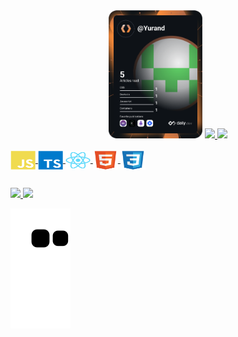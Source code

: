<div align="center">
  <a href="https://app.daily.dev/Yurand"><img src="./devcard.svg" width="150" alt="Yurand's Dev Card"/></a>
  
  <a href="https://github.com/YurandCL">
  <img height="180em" src="https://github-readme-stats.vercel.app/api?username=YurandCL&show_icons=true&theme=radical&include_all_commits=true&count_private=true"/>
  <img height="180em" src="https://github-readme-stats.vercel.app/api/top-langs/?username=YurandCL&layout=compact&langs_count=7&theme=radical"/>
</div>
<div style="display: inline_block"><br>
  <img align="center" alt="Rafa-Js" height="30" width="40" src="https://raw.githubusercontent.com/devicons/devicon/master/icons/javascript/javascript-plain.svg">
  <img align="center" alt="Rafa-Ts" height="30" width="40" src="https://raw.githubusercontent.com/devicons/devicon/master/icons/typescript/typescript-plain.svg">
  <img align="center" alt="Rafa-React" height="30" width="40" src="https://raw.githubusercontent.com/devicons/devicon/master/icons/react/react-original.svg">
  <img align="center" alt="Rafa-HTML" height="30" width="40" src="https://raw.githubusercontent.com/devicons/devicon/master/icons/html5/html5-original.svg">
  <img align="center" alt="Rafa-CSS" height="30" width="40" src="https://raw.githubusercontent.com/devicons/devicon/master/icons/css3/css3-original.svg">
</div>
  
  ##
 
<div> 
  <a href = "mailto:yurandcolomalinares@gmail.com"><img src="https://img.shields.io/badge/-Gmail-%23333?style=for-the-badge&logo=gmail&logoColor=red" target="_blank"> </a>
  <a href="https://www.linkedin.com/in/yurand-coloma-linares-b8506318a/" target="_blank"><img src="https://img.shields.io/badge/-LinkedIn-%230077B5?style=for-the-badge&logo=linkedin&logoColor=white" target="_blank"></a>
  
  ![Snake animation](https://github.com/YurandCL/YurandCL/blob/output/github-contribution-grid-snake.svg)

</div>
